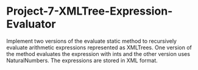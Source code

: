 # Project-7-XMLTree-Expression-Evaluator

Implement two versions of the evaluate static method to recursively evaluate arithmetic expressions represented as XMLTrees. One version of the method evaluates the expression with ints and the other version uses NaturalNumbers. The expressions are stored in XML format.
